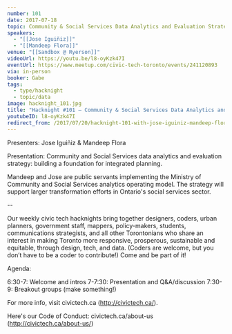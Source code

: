 ```yaml
---
number: 101
date: 2017-07-18
topic: Community & Social Services Data Analytics and Evaluation Strategy
speakers:
  - "[[Jose Iguiñiz]]"
  - "[[Mandeep Flora]]"
venue: "[[Sandbox @ Ryerson]]"
videoUrl: https://youtu.be/l8-oyKzk47I
eventUrl: https://www.meetup.com/civic-tech-toronto/events/241120893
via: in-person
booker: Gabe
tags:
  - type/hacknight
  - topic/data
image: hacknight_101.jpg
title: "Hacknight #101 – Community & Social Services Data Analytics and Evaluation Strategy"
youtubeID: l8-oyKzk47I
redirect_from: /2017/07/20/hacknight-101-with-jose-iguiniz-mandeep-flora/
---
```


Presenters: Jose Iguiñiz & Mandeep Flora

Presentation: Community and Social Services data analytics and evaluation strategy: building a foundation for integrated planning.

Mandeep and Jose are public servants implementing the Ministry of Community and Social Services analytics operating model. The strategy will support larger transformation efforts in Ontario's social services sector.

--

Our weekly civic tech hacknights bring together designers, coders, urban planners, government staff, mappers, policy-makers, students, communications strategists, and all other Torontonians who share an interest in making Toronto more responsive, prosperous, sustainable and equitable, through design, tech, and data. (Coders are welcome, but you don’t have to be a coder to contribute!) Come and be part of it!

Agenda:

6:30-7: Welcome and intros
7-7:30: Presentation and Q&A/discussion
7:30-9: Breakout groups (make something!)

For more info, visit civictech.ca (http://civictech.ca/).

Here's our Code of Conduct: civictech.ca/about-us (http://civictech.ca/about-us/)
